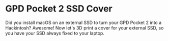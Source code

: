 # GPD Pocket 2 SSD Cover

Did you install macOS on an external SSD to turn your GPD Pocket 2 into a Hackintosh? Awesome! Now let's 3D print a cover for your external SSD, so you have your SSD always fixed to your laptop.